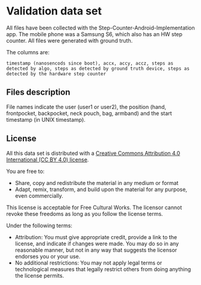 Validation data set
===================

All files have been collected with the Step-Counter-Android-Implementation app.
The mobile phone was a Samsung S6, which also has an HW step counter.
All files were generated with ground truth.

The columns are:

    timestamp (nanosencods since boot), accx, accy, accz, steps as detected by algo, steps as detected by ground truth device, steps as detected by the hardware step counter


## Files description

File names indicate the user (user1 or user2), the position (hand, frontpocket, backpocket, neck pouch, bag, armband) and the start timestamp (in UNIX timestamp).


## License

All this data set is distributed with a [Creative Commons Attribution 4.0 International (CC BY 4.0) license](https://creativecommons.org/licenses/by/4.0/).

You are free to:

- Share, copy and redistribute the material in any medium or format
- Adapt, remix, transform, and build upon the material for any purpose, even commercially.

This license is acceptable for Free Cultural Works.
The licensor cannot revoke these freedoms as long as you follow the license terms.

Under the following terms:

- Attribution: You must give appropriate credit, provide a link to the license, and indicate if changes were made. You may do so in any reasonable manner, but not in any way that suggests the licensor endorses you or your use.
- No additional restrictions: You may not apply legal terms or technological measures that legally restrict others from doing anything the license permits.
